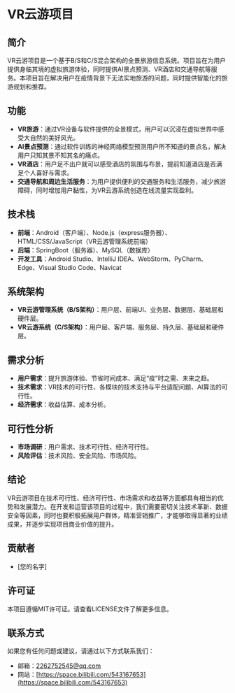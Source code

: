 # VR云游项目

## 简介

VR云游项目是一个基于B/S和C/S混合架构的全景旅游信息系统。项目旨在为用户提供身临其境的虚拟旅游体验，同时提供AI景点预测、VR酒店和交通导航等服务。本项目旨在解决用户在疫情背景下无法实地旅游的问题，同时提供智能化的旅游规划和推荐。

## 功能

- **VR旅游**：通过VR设备与软件提供的全景模式，用户可以沉浸在虚拟世界中感受大自然的美好风光。
- **AI景点预测**：通过软件训练的神经网络模型预测用户所不知道的景点名，解决用户只知其景不知其名的痛点。
- **VR酒店**：用户足不出户就可以感受酒店的氛围与布景，提前知道酒店是否满足个人喜好与需求。
- **交通导航和周边生活服务**：为用户提供便利的交通服务和生活服务，减少旅游障碍，同时增加用户黏性，为VR云游系统创造在线流量实现盈利。

## 技术栈

- **前端**：Android（客户端）、Node.js（express服务器）、HTML/CSS/JavaScript（VR云游管理系统前端）
- **后端**：SpringBoot（服务器）、MySQL（数据库）
- **开发工具**：Android Studio、IntelliJ IDEA、WebStorm、PyCharm、Edge、Visual Studio Code、Navicat

## 系统架构

- **VR云游管理系统（B/S架构）**：用户层、前端UI、业务层、数据层、基础层和硬件层。
- **VR云游系统（C/S架构）**：用户层、客户端、服务层、持久层、基础层和硬件层。

## 需求分析

- **用户需求**：提升旅游体验、节省时间成本、满足“疫”时之需、未来之趋。
- **技术需求**：VR技术的可行性、各模块的技术支持与平台适配问题、AI算法的可行性。
- **经济需求**：收益估算、成本分析。

## 可行性分析

- **市场调研**：用户需求、技术可行性、经济可行性。
- **风险评估**：技术风险、安全风险、市场风险。

## 结论

VR云游项目在技术可行性、经济可行性、市场需求和收益等方面都具有相当的优势和发展潜力。在开发和运营该项目的过程中，我们需要密切关注技术革新、数据安全等因素，同时也要积极拓展用户群体，精准营销推广，才能够取得显著的业绩成果，并逐步实现项目商业价值的提升。

## 贡献者

- [您的名字]

## 许可证

本项目遵循MIT许可证。请查看LICENSE文件了解更多信息。

## 联系方式

如果您有任何问题或建议，请通过以下方式联系我们：

- 邮箱：[2262752545@qq.com](mailto:2262752545@qq.com)
- 网站：[https://space.bilibili.com/543167653](https://space.bilibili.com/543167653)